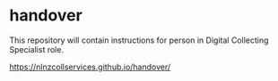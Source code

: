 # handover
This repository will contain instructions for person in Digital Collecting Specialist role.

https://nlnzcollservices.github.io/handover/
